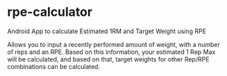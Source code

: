 # rpe-calculator
Android App to calculate Estimated 1RM and Target Weight using RPE

Allows you to input a recently performed amount of weight, with a
number of reps and an RPE.  Based on this information, your
estimated 1 Rep Max will be calculated, and based on that, target
weights for other Rep/RPE combinations can be calculated.
